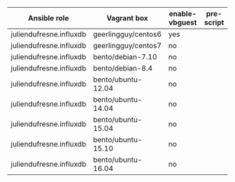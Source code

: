 | Ansible role            | Vagrant box         | enable-vbguest | pre-script |
| ----------------------- | ------------------- | -------------- | ---------- |
| juliendufresne.influxdb | geerlingguy/centos6 | yes            |            |
| juliendufresne.influxdb | geerlingguy/centos7 | no             |            |
| juliendufresne.influxdb | bento/debian-7.10   | no             |            |
| juliendufresne.influxdb | bento/debian-8.4    | no             |            |
| juliendufresne.influxdb | bento/ubuntu-12.04  | no             |            |
| juliendufresne.influxdb | bento/ubuntu-14.04  | no             |            |
| juliendufresne.influxdb | bento/ubuntu-15.04  | no             |            |
| juliendufresne.influxdb | bento/ubuntu-15.10  | no             |            |
| juliendufresne.influxdb | bento/ubuntu-16.04  | no             |            |
